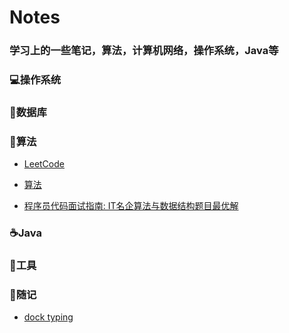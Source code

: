 # Notes

### 学习上的一些笔记，算法，计算机网络，操作系统，Java等

### :computer:操作系统

### :floppy_disk:数据库

### :pencil:算法

- [LeetCode](https://github.com/SeluneXscd/LeetCode-for-Java)

- [算法]()

- [程序员代码面试指南: IT名企算法与数据结构题目最优解](https://github.com/SeluneXscd/Coding-Interview-Guide-StudyNote)

### :coffee:Java

### :wrench:工具

### :notebook:随记

- [dock typing](https://github.com/SeluneXscd/Notes/blob/master/%E9%9A%8F%E8%AE%B0/duck%20typing.md)
